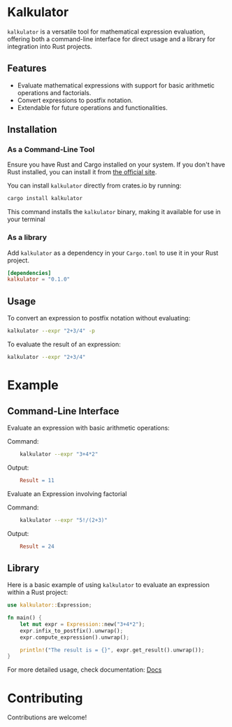 
# Kalkulator

`kalkulator` is a versatile tool for mathematical expression evaluation, offering both a command-line interface for direct usage and a library for integration into Rust projects.

## Features

- Evaluate mathematical expressions with support for basic arithmetic operations and factorials.
- Convert expressions to postfix notation.
- Extendable for future operations and functionalities.

## Installation

### As a Command-Line Tool

Ensure you have Rust and Cargo installed on your system. If you don't have Rust installed, you can install it from [the official site](https://www.rust-lang.org/tools/install).

You can install `kalkulator` directly from crates.io by running:

```bash
cargo install kalkulator
```
This command installs the `kalkulator` binary, making it available for use in your terminal


### As a library

Add `kalkulator` as a dependency in your `Cargo.toml` to use it in your Rust project.

```toml
[dependencies]
kalkulator = "0.1.0"
```

## Usage

To convert an expression to postfix notation without evaluating:

```bash
kalkulator --expr "2+3/4" -p
```
To evaluate the result of an expression:

```bash
kalkulator --expr "2+3/4"
```

# Example

## Command-Line Interface
Evaluate an expression with basic arithmetic operations:

Command: 
```bash 
    kalkulator --expr "3+4*2"
```

Output:
```makefile
    Result = 11
```

Evaluate an Expression involving factorial

Command:
```bash
    kalkulator --expr "5!/(2+3)"
```

Output:
```makefile
    Result = 24
```

## Library

Here is a basic example of using `kalkulator` to evaluate an expression within a Rust project:

```rust
use kalkulator::Expression;

fn main() {
    let mut expr = Expression::new("3+4*2");
    expr.infix_to_postfix().unwrap();
    expr.compute_expression().unwrap();

    println!("The result is = {}", expr.get_result().unwrap());
}
```
For more detailed usage, check documentation: [Docs](https://docs.rs/kalkulator/latest/kalkulator/)
# Contributing

Contributions are welcome!
